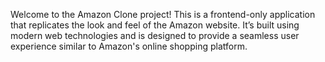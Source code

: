 Welcome to the Amazon Clone project! This is a frontend-only application that replicates the look and feel of the Amazon website. It’s built using modern web technologies and is designed to provide a seamless user experience similar to Amazon's online shopping platform.
